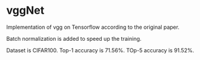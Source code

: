 # vggNet
Implementation of vgg on Tensorflow according to the original paper. 

Batch normalization is added to speed up the training.

Dataset is CIFAR100. Top-1 accuracy is 71.56%. TOp-5 accuracy is 91.52%.

